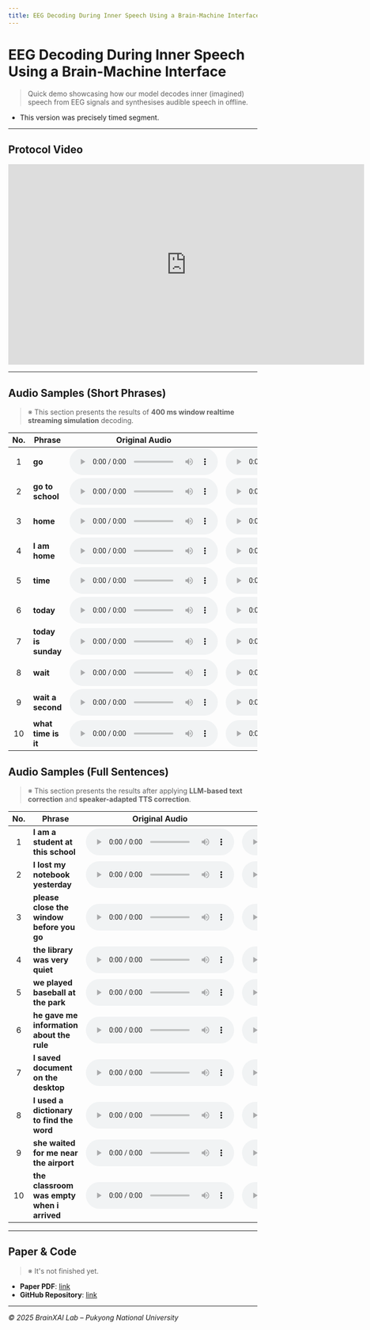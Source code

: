 ```yaml
---
title: EEG Decoding During Inner Speech Using a Brain-Machine Interface
---
```


# EEG Decoding During Inner Speech Using a Brain-Machine Interface
> Quick demo showcasing how our model decodes inner (imagined) speech from EEG signals and synthesises audible speech in offline.
- This version was precisely timed segment.

---

## Protocol Video
<iframe width="720" height="405" src="https://www.youtube.com/embed/Hh71r9p2UAg"
        title="Protocol video" frameborder="0" allowfullscreen></iframe>

---
## Audio Samples (Short Phrases)

> ※ This section presents the results of **400 ms window realtime streaming simulation** decoding.

| No. | Phrase               | Original&nbsp;Audio | EEG-Imagined&nbsp;Audio |
|:--:|----------------------|--------------------|-----------------------|
| 1 | **go**                | <audio controls src="audio/tar_go.wav"></audio> | <audio controls src="audio/pred_go.wav"></audio> |
| 2 | **go to school**      | <audio controls src="audio/tar_gotoschool.wav"></audio> | <audio controls src="audio/pred_gotoschool.wav"></audio> |
| 3 | **home**              | <audio controls src="audio/tar_home.wav"></audio> | <audio controls src="audio/pred_home.wav"></audio> |
| 4 | **I am home**         | <audio controls src="audio/tar_iamhome.wav"></audio> | <audio controls src="audio/pred_iamhome.wav"></audio> |
| 5 | **time**              | <audio controls src="audio/tar_time.wav"></audio> | <audio controls src="audio/pred_time.wav"></audio> |
| 6 | **today**             | <audio controls src="audio/tar_today.wav"></audio> | <audio controls src="audio/pred_today.wav"></audio> |
| 7 | **today is sunday**   | <audio controls src="audio/tar_todayissunday.wav"></audio> | <audio controls src="audio/pred_todayissunday.wav"></audio> |
| 8 | **wait**              | <audio controls src="audio/tar_wait.wav"></audio> | <audio controls src="audio/pred_wait.wav"></audio> |
| 9 | **wait a second**     | <audio controls src="audio/tar_waitaseconds.wav"></audio> | <audio controls src="audio/pred_waitaseconds.wav"></audio> |
|10 | **what time is it**   | <audio controls src="audio/tar_whattimeisit.wav"></audio> | <audio controls src="audio/pred_whattimeisit.wav"></audio> |


## Audio Samples (Full Sentences)

> ※ This section presents the results after applying **LLM-based text correction** and **speaker-adapted TTS correction**.

| No. | Phrase | Original&nbsp;Audio | EEG-Imagined&nbsp;Audio |
|:--:|----------------------|--------------------|-----------------------|
| 1 | **I am a student at this school** | <audio controls src="audio/tar_iamastudentatthisschool.wav"></audio> | <audio controls src="audio/pred_iamastudentatthisschool.wav"></audio> | 
| 2 | **I lost my notebook yesterday** | <audio controls src="audio/tar_ilostmynotebookyesterday.wav"></audio> | <audio controls src="audio/pred_ilostmynotebookyesterday.wav"></audio> | 
| 3 | **please close the window before you go** | <audio controls src="audio/tar_pleaseclosethewindowbeforeyougo.wav"></audio> | <audio controls src="audio/pred_pleaseclosethewindowbeforeyougo.wav"></audio> | 
| 4 | **the library was very quiet** | <audio controls src="audio/tar_thelibrarywasveryquiet.wav"></audio> | <audio controls src="audio/pred_thelibrarywasveryquiet.wav"></audio> | 
| 5 | **we played baseball at the park** | <audio controls src="audio/tar_weplayedbaseballatthepark.wav"></audio> | <audio controls src="audio/pred_weplayedbaseballatthepark.wav"></audio> | 
| 6 | **he gave me information about the rule** | <audio controls src="audio/tar_hegavemeinformationabouttherule.wav"></audio> | <audio controls src="audio/pred_hegavemeinformationabouttherule.wav"></audio> | 
| 7 | **I saved document on the desktop** | <audio controls src="audio/tar_isaveddocumentonthedesktop.wav"></audio> | <audio controls src="audio/pred_isaveddocumentonthedesktop.wav"></audio> | 
| 8 | **I used a dictionary to find the word** | <audio controls src="audio/tar_iusedadictionarytofindtheword.wav"></audio> | <audio controls src="audio/pred_iusedadictionarytofindtheword.wav"></audio> | 
| 9 | **she waited for me near the airport** | <audio controls src="audio/tar_shewaitedformeneartheairport.wav"></audio> | <audio controls src="audio/pred_shewaitedformenear theairport.wav"></audio> |
|10 | **the classroom was empty when i arrived** | <audio controls src="audio/tar_theclassroomwasemptywheniarrived.wav"></audio> | <audio controls src="audio/pred_theclassroomwasemptywheniarrived.wav"></audio> |

---

## Paper & Code
> ※ It's not finished yet.
- **Paper PDF**: [link](#)
- **GitHub Repository**: [link](#)
---

_© 2025 BrainXAI Lab – Pukyong National University_
